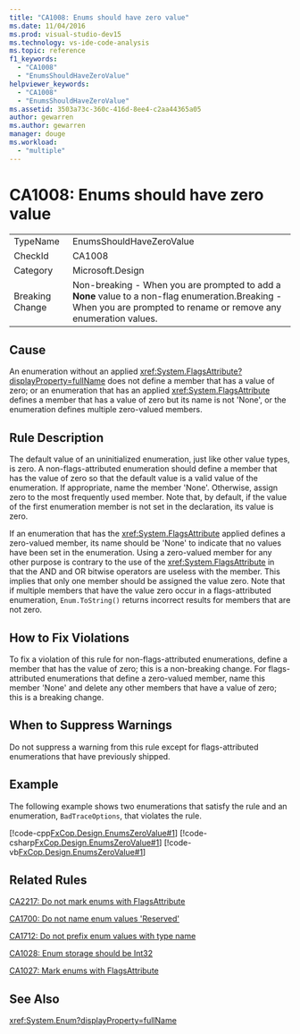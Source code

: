 ```yaml
---
title: "CA1008: Enums should have zero value"
ms.date: 11/04/2016
ms.prod: visual-studio-dev15
ms.technology: vs-ide-code-analysis
ms.topic: reference
f1_keywords:
  - "CA1008"
  - "EnumsShouldHaveZeroValue"
helpviewer_keywords:
  - "CA1008"
  - "EnumsShouldHaveZeroValue"
ms.assetid: 3503a73c-360c-416d-8ee4-c2aa44365a05
author: gewarren
ms.author: gewarren
manager: douge
ms.workload:
  - "multiple"
---
```

# CA1008: Enums should have zero value
|||
|-|-|
|TypeName|EnumsShouldHaveZeroValue|
|CheckId|CA1008|
|Category|Microsoft.Design|
|Breaking Change|Non-breaking - When you are prompted to add a **None** value to a non-flag enumeration.Breaking - When you are prompted to rename or remove any enumeration values.|

## Cause
 An enumeration without an applied <xref:System.FlagsAttribute?displayProperty=fullName> does not define a member that has a value of zero; or an enumeration that has an applied <xref:System.FlagsAttribute> defines a member that has a value of zero but its name is not 'None', or the enumeration defines multiple zero-valued members.

## Rule Description
 The default value of an uninitialized enumeration, just like other value types, is zero. A non-flags-attributed enumeration should define a member that has the value of zero so that the default value is a valid value of the enumeration. If appropriate, name the member 'None'. Otherwise, assign zero to the most frequently used member. Note that, by default, if the value of the first enumeration member is not set in the declaration, its value is zero.

 If an enumeration that has the <xref:System.FlagsAttribute> applied defines a zero-valued member, its name should be 'None' to indicate that no values have been set in the enumeration. Using a zero-valued member for any other purpose is contrary to the use of the <xref:System.FlagsAttribute> in that the AND and OR bitwise operators are useless with the member. This implies that only one member should be assigned the value zero. Note that if multiple members that have the value zero occur in a flags-attributed enumeration, `Enum.ToString()` returns incorrect results for members that are not zero.

## How to Fix Violations
 To fix a violation of this rule for non-flags-attributed enumerations, define a member that has the value of zero; this is a non-breaking change. For flags-attributed enumerations that define a zero-valued member, name this member 'None' and delete any other members that have a value of zero; this is a breaking change.

## When to Suppress Warnings
 Do not suppress a warning from this rule except for flags-attributed enumerations that have previously shipped.

## Example
 The following example shows two enumerations that satisfy the rule and an enumeration, `BadTraceOptions`, that violates the rule.

 [!code-cpp[FxCop.Design.EnumsZeroValue#1](../code-quality/codesnippet/CPP/ca1008-enums-should-have-zero-value_1.cpp)]
 [!code-csharp[FxCop.Design.EnumsZeroValue#1](../code-quality/codesnippet/CSharp/ca1008-enums-should-have-zero-value_1.cs)]
 [!code-vb[FxCop.Design.EnumsZeroValue#1](../code-quality/codesnippet/VisualBasic/ca1008-enums-should-have-zero-value_1.vb)]

## Related Rules
 [CA2217: Do not mark enums with FlagsAttribute](../code-quality/ca2217-do-not-mark-enums-with-flagsattribute.md)

 [CA1700: Do not name enum values 'Reserved'](../code-quality/ca1700-do-not-name-enum-values-reserved.md)

 [CA1712: Do not prefix enum values with type name](../code-quality/ca1712-do-not-prefix-enum-values-with-type-name.md)

 [CA1028: Enum storage should be Int32](../code-quality/ca1028-enum-storage-should-be-int32.md)

 [CA1027: Mark enums with FlagsAttribute](../code-quality/ca1027-mark-enums-with-flagsattribute.md)

## See Also
 <xref:System.Enum?displayProperty=fullName>